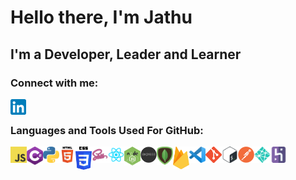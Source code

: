 # Hello there, I'm Jathu
## I'm a Developer, Leader and Learner

### Connect with me:

[<img align="left" alt="codeSTACKr | LinkedIn" width="25px" src="./assets/linkedin.png" />](https://www.linkedin.com/in/jathurshan-t/)

<br/>

### Languages and Tools Used For GitHub:

<img align="left" alt="JavaScript" width="26px" src="./assets/javascript.png" />
<img align="left" alt="C-sharp" width="26px" src="./assets/c-sharp.png" />
<img align="left" alt="Python" width="26px" src="./assets/python.png" />
<img align="left" alt="HTML5" width="26px" src="./assets/html.png" />
<img align="left" alt="CSS3" width="26px" src="./assets/css.png" />
<img align="left" alt="Sass" width="26px" src="./assets/sass.png" />
<img align="left" alt="React" width="26px" src="./assets/react.png" />
<img align="left" alt="Node.js" width="26px" src="./assets/node.png" />
<img align="left" alt="Express" width="26px" src="./assets/express.png" />
<img align="left" alt="MongoDB" width="26px" src="./assets/mongodb.png" />
<img align="left" alt="Firebase" width="26px" src="./assets/firebase.png" />
<img align="left" alt="Visual Studio Code" width="26px" src="./assets/vscode.png" />
<img align="left" alt="Git" width="26px" src="./assets/git.png" />
<img align="left" alt="Bash" width="26px" src="./assets/bash.png" />
<img align="left" alt="Postman" width="26px" src="./assets/postman.png" />
<img align="left" alt="Netlify" width="26px" src="./assets/netlify.png" />
<img align="left" alt="Heroku" width="26px" src="./assets/heroku.png" />